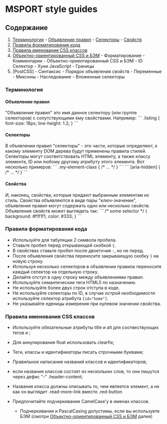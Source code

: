 # MSPORT style guides

<h2 id="table-of-contents">Содержание</h2>

  1. [Терминология](#terminology)
    - [Объявление правил](#rule-declaration)
    - [Селекторы](#selectors)
    - [Свойств](#properties)
  2. [Правила форматирования кода](#css-format)
  3. [Правила именования CSS классов](#css-class-name)
  4. [Объектно-ориентированный CSS и БЭМ](#css-ocss-bem)
    - Форматирование
    - Комментарии
    - Объектно-ориентированный CSS и БЭМ
    - ID Селектор
    - Хуки JavaScript
    - Границы
  3. [PostCSS] 
    - Синтаксис 
    - Порядок объявления свойств 
    - Переменные 
    - Миксины 
    - Наследование 
    - Вложенные селекторы

<h3 id="terminology">Терминология</h3>

<h4 id="rule-declaration">Объявление правил</h4>
"Объявление правил" это имя данное селектору (или группе селекторов) с сопутствующими ему свойствами. Например:
```
.listing {
  font-size: 18px;
  line-height: 1.2;
}
```

<h4 id="selectors">Селекторы</h4>
В объявлении правил "селекторы" - это части, которые определяют, к какому элементу DOM дерева будут применены правила стилей. Селекторы могут соответствовать HTML элементу, а также классу элемента, ID или любому другому атрибуту этого элемента. Вот несколько примеров:
```
.my-element-class {
  /* ... */
}
```
```
[aria-hidden] {
  /* ... */
}
```

<h4 id="properties">Свойства</h4>
И, наконец, свойства, которые придают выбранным элементам их стиль. Свойства объявляются в виде пары "ключ-значение", объявления правил могут содержать одно или несколько свойств. Объявление свойств может выглядеть так:
```
/* some selector */ {
  background: #f1f1f1;
  color: #333;
}
```

<h3 id="css-format">Правила форматирования кода</h2>

* Используйте для табуляции 2 символа пробела.
* Ставьте пробел перед открывающей скобкой `{`.
* В свойствах ставьте пробел после двоеточия `:`, но не перед.
* После объявления свойства переносите закрывающую скобку `}` на новую строку.
* Используя несколько селекторов в объявлении правила переносите каждый селектор на отдельную строку.
* Делайте отступ в одну строку между объявлениями правил.
* Используйте семантические теги HTML5 по назначению.
* Не используйте более двух строк отступа в коде.
* Не используйте селекторы по ID, в случае *острой необходимости* используйте селектор атрибута `[id="Some"]`.
* Не указывайте еденицы измерения при нулевом значении свойства.

<h3 id="css-class-name">Правила именования CSS классов</h2>

* Используйте обязательные атрибуты title и alt для соотвествующих тегов <a> и <img>;
* Для аннулирования float использовать clearfix;
* Теги, классы и идентификаторы писать строчными буквами;
* Правильное написание названий классов и идентификаторов;
* если названия классов состоят из нескольких слов, то они пишутся через дефис "-" .header-content;
* Названия класса должны описывать то, чем является элемент, а не как он выглядит .read-more-link вместо .red-button

* Предпочитайте подчеркивание CamelCase'у в именах классов.
  - Подчеркивания и PascalCasing допустимы, если вы используете БЭМ (смотри [Объектно-ориентированный CSS и БЭМ](#oocss-and-bem) далее)
